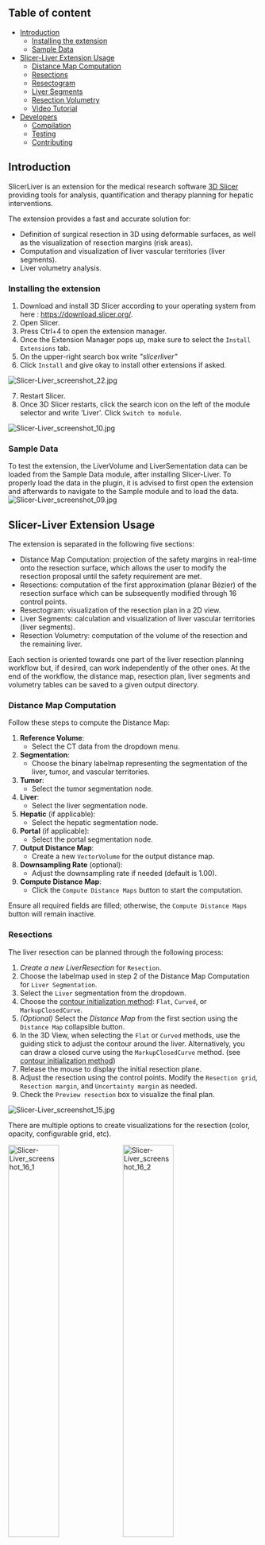 ## Table of content
- [Introduction](#introduction)
    - [Installing the extension](#installing-the-extension)
    - [Sample Data](#sample-data)
- [Slicer-Liver Extension Usage](#slicer-liver-extension-usage)
    - [Distance Map Computation](#distance-map-computation)
    - [Resections](#resections)
    - [Resectogram](#resectogram)
    - [Liver Segments](#liver-segments)
    - [Resection Volumetry](#resection-volumetry)
    - [Video Tutorial](#video-tutorial)
- [Developers](#developers)
    - [Compilation](#compilation)
    - [Testing](#testing)
    - [Contributing](#Contributing)
    
## Introduction

SlicerLiver is an extension for the medical research software [3D Slicer](https://slicer.org "3D Slicer") providing tools for analysis, quantification and therapy planning for hepatic interventions.

The extension provides a fast and accurate solution for:

- Definition of surgical resection in 3D using deformable surfaces, as well as the visualization of resection margins (risk areas).
- Computation and visualization of liver vascular territories (liver segments).
- Liver volumetry analysis.

### Installing the extension

1. Download and install 3D Slicer according to your operating system from here : https://download.slicer.org/.
2. Open Slicer.
3. Press Ctrl+4 to open the extension manager.
4. Once the Extension Manager pops up, make sure to select the `Install Extensions` tab.
5. On the upper-right search box write *"slicerliver"*
6. Click `Install` and give okay to install other extensions if asked.

![Slicer-Liver_screenshot_22.jpg](Screenshots_tutorial/Slicer-Liver_screenshot_22.png)

7. Restart Slicer.
8. Once 3D Slicer restarts, click the search icon on the left of the module selector and write 'Liver'. Click `Switch to module`.

![Slicer-Liver_screenshot_10.jpg](Screenshots_tutorial/Slicer-Liver_screenshot_10.jpg)
### Sample Data

To test the extension, the LiverVolume and LiverSementation data can be loaded from the Sample Data module, after installing Slicer-Liver. To properly load the data in the plugin, it is advised to first open the extension and afterwards to navigate to the Sample module and to load the data.
![Slicer-Liver_screenshot_09.jpg](Screenshots_tutorial/Slicer-Liver_screenshot_09.jpg)

## Slicer-Liver Extension Usage

The extension is separated in the following five sections:

- Distance Map Computation: projection of the safety margins in real-time onto the resection surface, which allows the user to modify the resection proposal until the safety requirement are met.
- Resections: computation of the first approximation (planar Bézier) of the resection surface which can be subsequently modified through 16 control points.
- Resectogram: visualization of the resection plan in a 2D view.
- Liver Segments: calculation and visualization of liver vascular territories (liver segments).
- Resection Volumetry: computation of the volume of the resection and the remaining liver.

Each section is oriented towards one part of the liver resection planning workflow but, if desired, can work independently of the other ones.
At the end of the workflow, the distance map, resection plan, liver segments and volumetry tables can be saved to a given output directory.

### Distance Map Computation

Follow these steps to compute the Distance Map:

1. **Reference Volume**:
   - Select the CT data from the dropdown menu.
2. **Segmentation**:
   - Choose the binary labelmap representing the segmentation of the liver, tumor, and vascular territories.
3. **Tumor**:
   - Select the tumor segmentation node.
4. **Liver**:
   - Select the liver segmentation node.
5. **Hepatic** (if applicable):
   - Select the hepatic segmentation node.
6. **Portal** (if applicable):
   - Select the portal segmentation node.
7. **Output Distance Map**:
   - Create a new `VectorVolume` for the output distance map.
8. **Downsampling Rate** (optional):
   - Adjust the downsampling rate if needed (default is 1.00).
9. **Compute Distance Map**:
   - Click the `Compute Distance Maps` button to start the computation.
   
Ensure all required fields are filled; otherwise, the `Compute Distance Maps` button will remain inactive.

### Resections

The liver resection can be planned through the following process:

1. *Create a new LiverResection* for `Resection`.
2. Choose the labelmap used in step 2 of the Distance Map Computation for `Liver Segmentation`.
3. Select the `Liver` segmentation from the dropdown.
4. Choose the [contour initialization method](#contour-initialization-method): `Flat`, `Curved`, or `MarkupClosedCurve`.
5. *(Optional)* Select the *Distance Map* from the first section using the `Distance Map` collapsible button.
6. In the 3D View, when selecting the `Flat` or `Curved` methods, use the guiding stick to adjust the contour around the liver. Alternatively, you can draw a closed curve using the `MarkupClosedCurve` method. (see [contour initialization method](#contour-initialization-method))
7. Release the mouse to display the initial resection plane.
8. Adjust the resection using the control points. Modify the `Resection grid`, `Resection margin`, and `Uncertainty margin` as needed.
9. Check the `Preview resection` box to visualize the final plan.

![Slicer-Liver_screenshot_15.jpg](Screenshots_tutorial/Slicer-Liver_screenshot_15.jpg)

There are multiple options to create visualizations for the resection (color, opacity, configurable grid, etc).
<p float="left">
  <img src="Screenshots_tutorial/Slicer-Liver_screenshot_16_2.png" alt="Slicer-Liver_screenshot_16_1" width="45%"/>
  <img src="Screenshots_tutorial/Slicer-Liver_screenshot_16_1.png" alt="Slicer-Liver_screenshot_16_2" width="45%"/>
</p>

#### *Contour Initialization Method*

As introduced before, we have three contour initialization methods: `Flat`, `Curved`, or `MarkupClosedCurve`.

- The initialization process for both `Flat` and `Curved` methods is similar in usage. In both cases, a guiding stick and a white cutting contour are displayed on the liver model. By moving the guiding stick, the contour’s position can be adjusted to align with the desired operation area. 

   The key difference lies in the type of resection surface generated:

   - In the `Flat` method, a flat resection surface is created. The displayed contour represents the intersection of this flat surface with the liver model. Users must manually adjust the flat surface to achieve a curved resection that meets their needs.
   - In the `Curved` method, users can select a starting point (e.g., targeting different liver segments). The contour is inherently curved, generating a curved resection surface, which reduces the need for manual modifications compared to the Flat method.

- `MarkupClosedCurve` offers a more flexible approach for defining the initial cutting position. Users can place a series of points that automatically connect to form a closed loop around the desired cutting area, outlining the initial cutting contour. Based on these points, the software then generates a curved initial resection surface.

<table>
  <tr>
    <td align="center">
      <img src="Screenshots_tutorial/flat.gif" style="width: 300px; height: 150px; object-fit: cover;"><br>Flat
    </td>
    <td align="center">
      <img src="Screenshots_tutorial/curve.gif" style="width: 300px; height: 150px; object-fit: cover;"><br>Curved
    </td>
    <td align="center">
      <img src="Screenshots_tutorial/markup.gif" style="width: 300px; height: 150px; object-fit: cover;"><br>MarkupClosedCurve
    </td>
  </tr>
</table>


### Resectogram
The Resectogram section in Slicer-Liver allows users to configure various options for visualizing the resectogram. Below are the available settings and their descriptions:

1. **Enable Resectogram:** 
   - Check this box to enable the resectogram visualization.
2. **Mirror Resectogram Display**:
   - Check this box to mirror the display of the resectogram.
3. **Enable Flexible Boundary:** 
   - Check this box to enable a flexible boundary for the resectogram.
4. **Resectogram Size Scale:** 
   - Use the slider or the input box to adjust the size scale of the resectogram. The value can be set between 0 and 1.
5. **Hepatic Contour Size (in mm):** 
   - Adjust the size of the hepatic contour by using the input box. The size can be configured in millimeters.
6. **Color Picker:** 
   - Click on the color box to choose a different color for the hepatic contour.
7. **Portal resection contour size (in mm):** 
   - Adjust the size of the portal resection contour by using the input box. The size can be configured in millimeters.
8. **Color Picker:** 
   - Click on the color box to choose a different color for the portal resection contour.
9. **Vascular Segments Volume:**
   - Use the dropdown menu to select the vascular segments volume. The available options depend on the pre-loaded volumes in the software.

The resectogram can only be used after distance maps have been calculated and uploaded.
The following GIF demonstrates the usage of the Resectogram section in Slicer-Liver:

![Slicer-Liver_resectogram.gif](Screenshots_tutorial/Slicer-Liver_resectogram.gif)

### Liver Segments

Our method for liver segment classification involves defining segments using centerlines created from user-specified points. These centerlines serve as the foundation for computing liver segments within the image space. The computation leverages shortest-distance mapping

1. **Vascular Territory Segmentation**:
   - Create or Select a vascular territory segmentation from the dropdown menu.
2. **Vascular Territory**:
   - Create a new territory ID.
3. **Segmentation**:
   - Select the segmentation node representing the hepatic/portal vessels, and a new Point List for marking `Vessel points` will be created automatically.
4. **Hide Unnecessary Segments**:
   - Use the `Show/Hide` button to hide the liver and/or tumor segmentation nodes if they obstruct the view. This step is not required for creating centerlines on vessel branches but can improve visibility.
5. **Vessel Points**:
   - Place landmark points on the hepatic/portal segmentation. These points will be added to `Vessel points` and used to extract the centerlines of user-defined vessel branches.
6. **Add Vessel Centerline**:
   - After placing the points, click `Add Vessel Centerline` to generate the centerlines.
7. **Create multiple Vascular Territories**
   - Repeat step 1-6 to create multiple Vascular Territories.
8. **Calculate Vascular Territory Segmentation**:
   - Once all points are placed and centerlines are added, click `Calculate Vascular Territory Segmentation` to compute the liver segments.

![Slicer-Liver_screenshot_18.jpg](Screenshots_tutorial/Slicer-Liver_screenshot_18.jpg)

### Resection Volumetry
1. **Volumetry Output Table:** 
   - Select or create an output table. You can rename the table or switch between different tables.
2. **Reference Volume:** 
   - Select a liver volume node.
3. **Segmentation:** 
   - Select a liver segmentation node (Labelmap node). This can be liver segmentation (vessel, tumor, liver), liver anatomy segments, or self-defined liver segments (adapted from the vessel segments module). You can select all segments in the dataset or only those of interest.
4. **Total Volume:** 
   - Define the total volume by selecting the segments you wish to count (optional; by default, it is the sum of all segments in the data).
5. **ROI Marker List:** 
   - Select or create a points list. You can place points onto 2D slices or 3D models to mark the area you want to measure. If no point list is provided, the volume of all segments will be calculated.
6. **Resection (Optional):** 
   - Choose one or more resections for the same liver model and calculate the remnant/resected volume by placing marker points onto these areas.
   - This can be combined with liver anatomy segments or self-defined liver segments to gain a deeper understanding of liver volumetry after different resection approaches (anatomical, atypical, etc.).
   - It can also be used to compare different resection plans for the same tumor or to provide a combined view for one surgery with multiple resections.

![Slicer-Liver_screenshot_19.png](Screenshots_tutorial/Slicer-Liver_screenshot_19.png)
![Slicer-Liver_screenshot_20.png](Screenshots_tutorial/Slicer-Liver_screenshot_20.png)

 
## Video Tutorial
[Slicer-Liver tutorial](https://www.youtube.com/watch?v=oRu624mtQZE)

## Developers

### Compilation

Slicer-Liver follows the [3D SLicer extension building process](https://slicer.readthedocs.io/en/latest/developer_guide/extensions.html):
```
SLICER_BUILD_DIR=/path/to/Slicer-SuperBuild`
```
```
git clone https://github.com/ALive-research/Slicer-Liver.git
cmake -DSlicer_DIR:PATH=SLICER_BUILD_DIR/Slicer-build -S ../Slicer-Liver
make -j5
make package
```
Slicer-Liver depends on the VMTK, it can be installed in Slicer3D using the [extension manager]( https://slicer.readthedocs.io/en/latest/user_guide/extensions_manager.html#install-extensions) or [built from source code](https://github.com/vmtk/SlicerExtension-VMTK#for-developers).

### Testing

-  To enable the developer mode go to :
    - Edit > Application Settings > Developer
    
- Then check the `Enable developer mode` check box. The application may need to be restarted for this modification to be taken into account.
    
- To run the unit tests, open the Slicer-Liver extension, expand the `Reload & Test` menu and click on the `Reload and Test` button.
    
- To visualize the test results, open the Python console by going to: View > Python Interactor.
    
- The number and the result of the tests will be displayed in the console. Should any of the test fail, please don't hesitate to [open an issue](https://github.com/ALive-research/Slicer-Liver/issues/new/choose) or contact us through the [Slicer forum](https://discourse.slicer.org).

### Contributing

Slicer-Liver welcomes any and all contributions in the way of new tools/scripts, bug fixes or documentation. In the [contributing](CONTRIBUTING.md) page you will find information to help you get started.
    
## Authors

- Rafael Palomar (Oslo University Hospital / NTNU, Norway)
- Ole Vegard Solberg (SINTEF, Norway)
- Geir Arne Tangen (SINTEF, Norway)
- Gabriella D'Albenzio (Oslo University Hospital)
- Ruoyan Meng (NTNU)
- Javier Pérez de Frutos (SINTEF, Norway)
- Héctor Martínez (Universidad de Córdoba)
- Francisco Javier Rodríguez Lozano (Universidad de Córdoba)
- Joaquín Olivares Bueno (Universidad de Córdoba)
- José Manuel Palomares Muñoz (Universidad de Córdoba) 

Contact: [rafael.palomar@ous-research.no](mailto:rafael.palomar@ous-research.no)

## License

 This software is open source distributed under the [3-Clause BSD License](https://github.com/ALive-research/Slicer-Liver/blob/31278dadf0f0f8351c82eb8f7c548ee4f9da1397/LICENSE "3-Clause BSD License")

## Acknowledgements

This software has partially been funded by The Research Council of Norway through the ALive project (grant nr. 311393).
